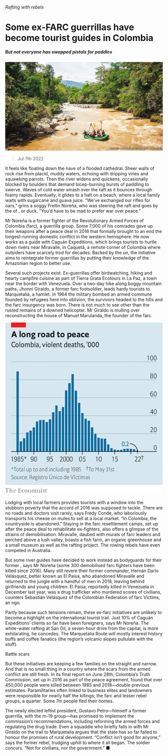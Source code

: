 ###### Rafting with rebels

# Some ex-FARC guerrillas have become tourist guides in Colombia 

##### But not everyone has swapped pistols for paddles 

![image](images/20220709_AMP002.jpg) 

> Jul 7th 2022 

It feels like floating down the nave of a flooded cathedral. Sheer walls of rock rise from placid, muddy waters, echoing with dripping vines and squawking parrots. Then the river widens and quickens, occasionally blocked by boulders that demand bicep-burning bursts of paddling to swerve. Waves of cold water smash over the raft as it bounces through foamy rapids. Eventually, it glides to a halt on a beach, where a local family waits with sugarcane and guava juice. “We’ve exchanged our rifles for oars,” grins a soggy Frellin Noreña, who was steering the raft and goes by the  of , or duck. “You’d have to be mad to prefer war over peace.”

Mr Noreña is a former fighter of the Revolutionary Armed Forces of Colombia (farc), a guerrilla group. Some 7,000 of his comrades gave up their weapons after a peace deal in 2016 that formally brought to an end the longest-running domestic conflict in the western hemisphere. He now works as a guide with Caguán Expeditions, which brings tourists to hurtle down rivers near Miravalle, in Caquetá, a remote corner of Colombia where outsiders have scarcely trod for decades. Backed by the un, the initiative aims to reintegrate former guerrillas by putting their knowledge of the Amazonian region to better use.

Several such projects exist. Ex-guerrillas offer birdwatching, hiking and hearty campfire cuisine as part of Tierra Grata Ecotours in La Paz, a town near the border with Venezuela. Over a two-day hike along boggy mountain paths, Jhonni Giraldo, a former farc footsoldier, leads hardy tourists to Marquetalia, a hamlet. In 1964 the military bombed an armed commune founded by refugees here into oblivion; the survivors headed to the hills and the farc insurgency was born. There is not much to see other than the rusted remains of a downed helicopter. Mr Giraldo is mulling over reconstructing the house of Manuel Marulanda, the founder of the farc. 

![image](images/20220709_AMC093.png) 


Lodging with local farmers provides tourists with a window into the stubborn poverty that the accord of 2016 was supposed to tackle. There are no roads and doctors visit rarely, says Fredy Conde, who laboriously transports his cheese on mules to sell at a local market. “In Colombia, the countryside is abandoned.” Staying in the farc resettlement camps, set up after the peace deal to rehabilitate ex-fighters, also offers a glimpse of the strains of demobilisation. Miravalle, daubed with murals of farc leaders and perched above a lush valley, boasts a fish farm, an organic greenhouse and a small museum as well as the rafting project. The rowing rebels have even competed in Australia.

But some river guides have decided to work instead as bodyguards for their former , says Mr Noreña (some 300 demobilised farc fighters have been killed since 2016). Many still revere their former commander, Hernán Darío Velásquez, better known as El Paisa, who abandoned Miravalle and returned to the jungle with a handful of men in 2018, leaving behind girlfriends and young children. El Paisa, reportedly killed in Venezuela in December last year, was a drug trafficker who murdered scores of civilians, counters Sebastián Velásquez of the Colombian Federation of farc Victims, an ngo.

Partly because such tensions remain, these ex-farc initiatives are unlikely to become a highlight on the international tourist trail. Just 10% of Caguán Expeditions’ clients so far have been foreigners, says Mr Noreña. The white-water rafting at San Gil, a seven-hour drive from the capital, is more exhilarating, he concedes. The Marquetalia Route will mostly interest history buffs and coffee fanatics (the region’s volcanic slopes pullulate with the stuff). 

Battle scars

But these initiatives are keeping a few families on the straight and narrow. And that is no small thing in a country where the scars from the armed conflict are still fresh. In its final report on June 28th, Colombia’s Truth Commission, set up in 2016 as part of the peace agreement, found that over 450,000 people were killed between 1985 and 2018—double previous estimates. Paramilitaries often linked to business elites and landowners were responsible for nearly half the killings; the farc and lesser rebel groups, a quarter. Some 7m people fled their homes.

The newly elected leftist president, Gustavo Petro—himself a former guerrilla, with the m-19 group—has promised to implement the commission’s recommendations, including reforming the armed forces and regulating the drug trade. Even a squaddie who briefly falls in with Mr Giraldo on the trail to Marquetalia argues that the state has so far failed to honour the promises of rural development. “Conflict isn’t good for anyone,” says the former rebel, trudging uphill to where it all began. The soldier concurs. “Not for civilians, nor the government.” ■

